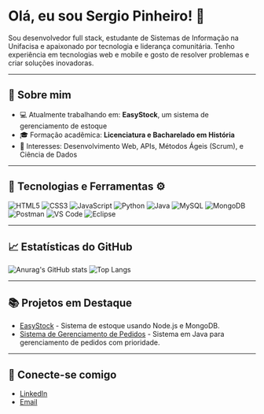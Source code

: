 # Olá, eu sou Sergio Pinheiro! 👋

Sou desenvolvedor full stack, estudante de Sistemas de Informação na Unifacisa e apaixonado por tecnologia e liderança comunitária. Tenho experiência em tecnologias web e mobile e gosto de resolver problemas e criar soluções inovadoras.

---

## 🚀 Sobre mim
- 💻 Atualmente trabalhando em: **EasyStock**, um sistema de gerenciamento de estoque
- 🎓 Formação acadêmica: **Licenciatura e Bacharelado em História**
- 🚀 Interesses: Desenvolvimento Web, APIs, Métodos Ágeis (Scrum), e Ciência de Dados

---

## 🚀 Tecnologias e Ferramentas ⚙️
![HTML5](https://img.shields.io/badge/-HTML5-E34F26?style=flat&logo=html5&logoColor=white)
![CSS3](https://img.shields.io/badge/-CSS3-1572B6?style=flat&logo=css3)
![JavaScript](https://img.shields.io/badge/-JavaScript-F7DF1E?style=flat&logo=javascript&logoColor=black)
![Python](https://img.shields.io/badge/-Python-3776AB?style=flat&logo=python&logoColor=white)
![Java](https://img.shields.io/badge/-Java-007396?style=flat&logo=java&logoColor=white)
![MySQL](https://img.shields.io/badge/-MySQL-4479A1?style=flat&logo=mysql&logoColor=white)
![MongoDB](https://img.shields.io/badge/-MongoDB-47A248?style=flat&logo=mongodb&logoColor=white)
![Postman](https://img.shields.io/badge/-Postman-FF6C37?style=flat&logo=postman&logoColor=white)
![VS Code](https://img.shields.io/badge/-VSCode-007ACC?style=flat&logo=visual-studio-code)
![Eclipse](https://img.shields.io/badge/-Eclipse-2C2255?style=flat&logo=eclipse)

---

## 📈 Estatísticas do GitHub
![Anurag's GitHub stats](https://github-readme-stats.vercel.app/api?username=SergioPinheiroCG&show_icons=true&theme=radical)
![Top Langs](https://github-readme-stats.vercel.app/api/top-langs/?username=SergioPinheiroCG&layout=compact&theme=radical)

---

## 📚 Projetos em Destaque
- [EasyStock](https://github.com/SergioPinheiroCG/EasyStock) - Sistema de estoque usando Node.js e MongoDB.
- [Sistema de Gerenciamento de Pedidos](https://github.com/SergioPinheiroCG/gerenciamento-pedidos) - Sistema em Java para gerenciamento de pedidos com prioridade.

---

## 🌱 Conecte-se comigo
- [LinkedIn](https://www.linkedin.com/in/seu-linkedin)
- [Email](mailto:seu-email@gmail.com)
